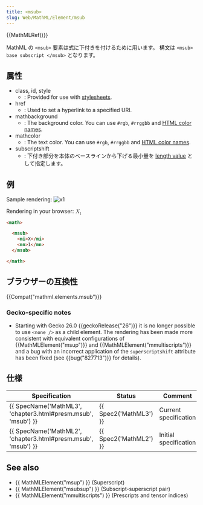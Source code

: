 ```yaml
---
title: <msub>
slug: Web/MathML/Element/msub
---
```

{{MathMLRef()}}

MathML の `<msub>` 要素は式に下付きを付けるために用います。
構文は `<msub> base subscript </msub>` となります。

## 属性

- class, id, style
  - : Provided for use with [stylesheets](/ja/docs/CSS).
- href
  - : Used to set a hyperlink to a specified URI.
- mathbackground
  - : The background color. You can use `#rgb`, `#rrggbb` and [HTML color names](/ja/docs/CSS/color_value#Color_Keywords).
- mathcolor
  - : The text color. You can use `#rgb`, `#rrggbb` and [HTML color names](/ja/docs/CSS/color_value#Color_Keywords).
- subscriptshift
  - : 下付き部分を本体のベースラインから下げる最小量を [length value](/ja/docs/MathML/Attributes/Values#Lengths) として指定します。

## 例

Sample rendering: ![x1](msub.png)

Rendering in your browser: <math><msub><mi>X</mi> <mn>1</mn></msub></math>

```html
<math>

  <msub>
    <mi>X</mi>
    <mn>1</mn>
  </msub>

</math>
```

## ブラウザーの互換性

{{Compat("mathml.elements.msub")}}

### Gecko-specific notes

- Starting with Gecko 26.0 {{geckoRelease("26")}} it is no longer possible to use `<none />` as a child element. The rendering has been made more consistent with equivalent configurations of {{MathMLElement("msup")}} and {{MathMLElement("mmultiscripts")}} and a bug with an incorrect application of the `superscriptshift` attribute has been fixed (see {{bug("827713")}} for details).

## 仕様

| Specification                                                                    | Status                       | Comment               |
| -------------------------------------------------------------------------------- | ---------------------------- | --------------------- |
| {{ SpecName('MathML3', 'chapter3.html#presm.msub', 'msub') }} | {{ Spec2('MathML3') }} | Current specification |
| {{ SpecName('MathML2', 'chapter3.html#presm.msub', 'msub') }} | {{ Spec2('MathML2') }} | Initial specification |

## See also

- {{ MathMLElement("msup") }} (Superscript)
- {{ MathMLElement("msubsup") }} (Subscript-superscript pair)
- {{ MathMLElement("mmultiscripts") }} (Prescripts and tensor indices)
